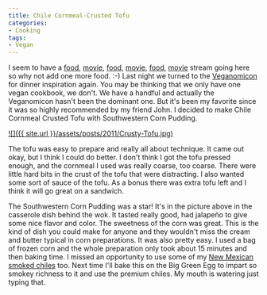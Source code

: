 ```yaml
---
title: Chile Cornmeal-Crusted Tofu
categories:
- Cooking
tags:
- Vegan
---
```


I seem to have a [food](/thingelstad/making-soup-in-vitamix), [movie](/thingelstad/dolphin-tale), [food](/thingelstad/ratatouille-on-big-green-egg), [movie](/thingelstad/moneyball-the-movie), [food](/thingelstad/hot-sauce-glazed-tempeh), [movie](/thingelstad/margin-call) stream going here so why not add one more food. :-)
Last night we turned to the [Veganomicon](http://www.amazon.com/dp/156924264X/?tag=thingelstad-20) for dinner inspiration again. You may be thinking that we only have one vegan cookbook, we don't. We have a handful and actually the Veganomicon hasn't been the dominant one. But it's been my favorite since it was so highly recommended by my friend John. I decided to make Chile Cornmeal Crusted Tofu with Southwestern Corn Pudding.

[![]({{ site.url }}/assets/posts/2011/Crusty-Tofu.jpg)](http://thingelstad.com/s/chile-cornmeal-crusted-tofu/crusty-tofu/img)

The tofu was easy to prepare and really all about technique. It came out okay, but I think I could do better. I don't think I got the tofu pressed enough, and the cornmeal I used was really coarse, too coarse. There were little hard bits in the crust of the tofu that were distracting. I also wanted some sort of sauce of the tofu. As a bonus there was extra tofu left and I think it will go great on a sandwich.

The Southwestern Corn Pudding was a star! It's in the picture above in the casserole dish behind the wok. It tasted really good, had jalapeño to give some nice flavor and color. The sweetness of the corn was great. This is the kind of dish you could make for anyone and they wouldn't miss the cream and butter typical in corn preparations. It was also pretty easy. I used a bag of frozen corn and the whole preparation only took about 15 minutes and then baking time. I missed an opportunity to use some of my [New Mexican smoked chiles](http://www.newmexicanconnection.com/) too. Next time I'll bake this on the Big Green Egg to impart so smokey richness to it and use the premium chiles. My mouth is watering just typing that.
